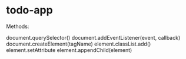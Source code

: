 # todo-app

Methods:

document.querySelector()
document.addEventListener(event, callback)
document.createElement(tagName)
element.classList.add()
element.setAttribute
element.appendChild(element)
